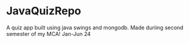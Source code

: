 # JavaQuizRepo
A quiz app built using java swings and mongodb.
Made duriing second semester of my MCA!
Jan-Jun 24
